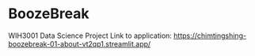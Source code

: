 # BoozeBreak
 WIH3001 Data Science Project
Link to application: https://chimtingshing-boozebreak-01-about-vt2qp1.streamlit.app/
